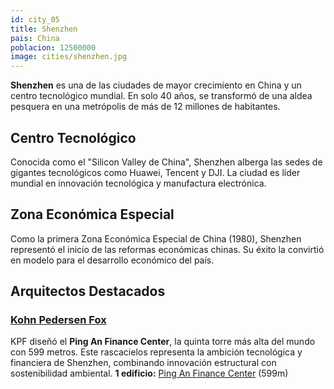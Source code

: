 ```yaml
---
id: city_05
title: Shenzhen
pais: China
poblacion: 12500000
image: cities/shenzhen.jpg
---
```


**Shenzhen** es una de las ciudades de mayor crecimiento en China y un centro tecnológico mundial. En solo 40 años, se transformó de una aldea pesquera en una metrópolis de más de 12 millones de habitantes.

## Centro Tecnológico

Conocida como el "Silicon Valley de China", Shenzhen alberga las sedes de gigantes tecnológicos como Huawei, Tencent y DJI. La ciudad es líder mundial en innovación tecnológica y manufactura electrónica.

## Zona Económica Especial

Como la primera Zona Económica Especial de China (1980), Shenzhen representó el inicio de las reformas económicas chinas. Su éxito la convirtió en modelo para el desarrollo económico del país.

## Arquitectos Destacados

### [Kohn Pedersen Fox](/architects-md/arq_02)

KPF diseñó el **Ping An Finance Center**, la quinta torre más alta del mundo con 599 metros. Este rascacielos representa la ambición tecnológica y financiera de Shenzhen, combinando innovación estructural con sostenibilidad ambiental.
**1 edificio:** [Ping An Finance Center](../buildings-md/ping-an-finance-center) (599m)
